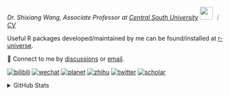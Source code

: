 
<p><em>Dr. Shixiang Wang, Associate Professor at <a href="https://en.csu.edu.cn/">Central South University</a> <img src="https://media.giphy.com/media/WUlplcMpOCEmTGBtBW/giphy.gif" width="30">  ｜ <a href="https://shixiangwang.github.io/cv-shixiang/">CV</a>
</em></p>

Useful R packages developed/maintained by me can be found/installed at [r-universe](https://shixiangwang.r-universe.dev/).

💬 Connect to me by
[discussions](https://github.com/ShixiangWang/self-study/discussions) or [email](mailto:shixiang1994wang@gmail.com). 

[![bilibili](https://img.shields.io/badge/王诗翔-B站-yellow)](https://space.bilibili.com/11553374) [![wechat](https://img.shields.io/badge/王诗翔-微信公众号-important)](https://shixiangwang.github.io/home/logo/qrcode.jpg) [![planet](https://img.shields.io/badge/王诗翔-知识星球-blueviolet)](https://t.zsxq.com/rBqbIei)  [![zhihu](https://img.shields.io/badge/王诗翔-知乎-blue)](https://www.zhihu.com/people/shixiangwang) [![twitter](https://img.shields.io/badge/WangShxiang-twitter-ff69b4)](https://twitter.com/WangShxiang) [![scholar](https://img.shields.io/badge/ShixiangWang-Scholar-00ffff)](https://scholar.google.com/citations?user=FvNp0NkAAAAJ) 

<details>
 
<summary>GitHub Stats</summary>


<!--START_SECTION:waka-->
**🐱 My GitHub Data** 

> 📦 5.0 MB Used in GitHub's Storage 
 > 
> 🏆 648 Contributions in the Year 2025
 > 
> 🚫 Not Opted to Hire
 > 
> 📜 100 Public Repositories 
 > 
> 🔑 30 Private Repositories 
 > 
**I'm an Early 🐤** 

```text
🌞 Morning                2420 commits        ████░░░░░░░░░░░░░░░░░░░░░   16.72 % 
🌆 Daytime                6148 commits        ███████████░░░░░░░░░░░░░░   42.48 % 
🌃 Evening                4905 commits        ████████░░░░░░░░░░░░░░░░░   33.89 % 
🌙 Night                  1000 commits        ██░░░░░░░░░░░░░░░░░░░░░░░   06.91 % 
```
📅 **I'm Most Productive on Tuesday** 

```text
Monday                   2206 commits        ████░░░░░░░░░░░░░░░░░░░░░   15.24 % 
Tuesday                  2657 commits        █████░░░░░░░░░░░░░░░░░░░░   18.36 % 
Wednesday                2402 commits        ████░░░░░░░░░░░░░░░░░░░░░   16.60 % 
Thursday                 2487 commits        ████░░░░░░░░░░░░░░░░░░░░░   17.18 % 
Friday                   2159 commits        ████░░░░░░░░░░░░░░░░░░░░░   14.92 % 
Saturday                 1090 commits        ██░░░░░░░░░░░░░░░░░░░░░░░   07.53 % 
Sunday                   1472 commits        ███░░░░░░░░░░░░░░░░░░░░░░   10.17 % 
```


**I Mostly Code in R** 

```text
R                        86 repos            █████████████░░░░░░░░░░░░   53.42 % 
HTML                     25 repos            ████░░░░░░░░░░░░░░░░░░░░░   15.53 % 
Python                   7 repos             █░░░░░░░░░░░░░░░░░░░░░░░░   04.35 % 
SCSS                     3 repos             ░░░░░░░░░░░░░░░░░░░░░░░░░   01.86 % 
Lua                      1 repo              ░░░░░░░░░░░░░░░░░░░░░░░░░   00.62 % 
```




 Last Updated on 07/08/2025 19:04:53 UTC
<!--END_SECTION:waka-->

> These Readme stats are generated using github action [awesome-readme-stats](https://github.com/anmol098/waka-readme-stats)

-----

**NOTE: Top languages does not indicate my skill level or anything like that. It is just a metric of which languages have been hosted by me on GitHub based on the usage across repositories.**

</details>
